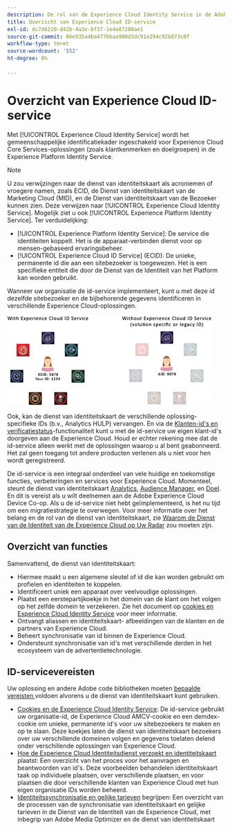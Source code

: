 ```yaml
---
description: De rol van de Experience Cloud Identity Service in de Adobe Experience Cloud.
title: Overzicht van Experience Cloud ID-service
exl-id: dc7d6220-d42b-4a3e-bf37-1e4e87280ae1
source-git-commit: 06e935a4ba4776baa900d3dc91e294c92b873c0f
workflow-type: tm+mt
source-wordcount: '552'
ht-degree: 0%

---
```


# Overzicht van Experience Cloud ID-service

Met [!UICONTROL Experience Cloud Identity Service] wordt het gemeenschappelijke identificatiekader ingeschakeld voor Experience Cloud Core Services-oplossingen (zoals klantkenmerken en doelgroepen) in de Experience Platform Identity Service.

>[!NOTE]
>
> U zou verwijzingen naar de dienst van identiteitskaart als acroniemen of vroegere namen, zoals ECID, de Dienst van identiteitskaart van de Marketing Cloud (MID), en de Dienst van identiteitskaart van de Bezoeker kunnen zien. Deze verwijzen naar [!UICONTROL Experience Cloud Identity Service]. Mogelijk ziet u ook [!UICONTROL Experience Platform Identity Service]. Ter verduidelijking:

* [!UICONTROL Experience Platform Identity Service]: De service die identiteiten koppelt. Het is de apparaat-verbinden dienst voor op mensen-gebaseerd ervaringsbeheer.
* [!UICONTROL Experience Cloud ID Service] (ECID): De unieke, permanente id die aan een sitebezoeker is toegewezen. Het is een specifieke entiteit die door de Dienst van de Identiteit van het Platform kan worden gebruikt.

Wanneer uw organisatie de id-service implementeert, kunt u met deze id dezelfde sitebezoeker en de bijbehorende gegevens identificeren in verschillende Experience Cloud-oplossingen.

![](assets/ecid-new.png)

Ook, kan de dienst van identiteitskaart de verschillende oplossing-specifieke IDs (b.v., Analytics HULP) vervangen. En via de [Klanten-id&#39;s en verificatiestatus](/help/reference/authenticated-state.md)-functionaliteit kunt u met de id-service uw eigen klant-id&#39;s doorgeven aan de Experience Cloud. Houd er echter rekening mee dat de id-service alleen werkt met de oplossingen waarop u al bent geabonneerd. Het zal geen toegang tot andere producten verlenen als u niet voor hen wordt geregistreerd.

De id-service is een integraal onderdeel van vele huidige en toekomstige functies, verbeteringen en services voor Experience Cloud. Momenteel, steunt de dienst van identiteitskaart [Analytics](http://www.adobe.com/marketing-cloud/web-analytics.html), [Audience Manager](http://www.adobe.com/marketing-cloud/data-management-platform.html), en [Doel](http://www.adobe.com/marketing-cloud/testing-targeting.html). En dit is vereist als u wilt deelnemen aan de Adobe Experience Cloud Device Co-op. Als u de id-service niet hebt geïmplementeerd, is het nu tijd om een migratiestrategie te overwegen. Voor meer informatie over het belang en de rol van de dienst van identiteitskaart, zie [Waarom de Dienst van de Identiteit van de Experience Cloud op Uw Radar](http://blogs.adobe.com/digitalmarketing/analytics/why-new-adobe-marketing-cloud-id-service-should-be-on-your-radar/) zou moeten zijn.

## Overzicht van functies

Samenvattend, de dienst van identiteitskaart:

* Hiermee maakt u een algemene sleutel of id die kan worden gebruikt om profielen en identiteiten te koppelen.
* Identificeert uniek een apparaat over veelvoudige oplossingen.
* Plaatst een eerstepartijkoekje in het domein van de klant om het volgen op het zelfde domein te verzekeren. Zie het document op [cookies en Experience Cloud Identity Service](./cookies.md) voor meer informatie.
* Ontvangt aliassen en identiteitskaart- afbeeldingen van de klanten en de partners van Experience Cloud.
* Beheert synchronisatie van id binnen de Experience Cloud.
* Ondersteunt synchronisatie van id&#39;s met verschillende derden in het ecosysteem van de advertentietechnologie.

## ID-servicevereisten

Uw oplossing en andere Adobe code bibliotheken moeten [bepaalde vereisten ](/help/reference/requirements.md) voldoen alvorens u de dienst van identiteitskaart kunt gebruiken.

* [Cookies en de Experience Cloud Identity Service](cookies.md): De id-service gebruikt uw organisatie-id, de Experience Cloud AMCV-cookie en een demdex-cookie om unieke, permanente id&#39;s voor uw sitebezoekers te maken en op te slaan. Deze koekjes laten de dienst van identiteitskaart bezoekers over uw verschillende domeinen volgen en gegevens toelaten delend onder verschillende oplossingen van Experience Cloud.
* [Hoe de Experience Cloud Identiteitsdienst verzoekt en identiteitskaart](id-request.md) plaatst: Een overzicht van het proces voor het aanvragen en beantwoorden van id&#39;s. Deze voorbeelden behandelen identiteitskaart taak op individuele plaatsen, over verschillende plaatsen, en voor plaatsen die door verschillende klanten van Experience Cloud met hun eigen organisatie IDs worden beheerd.
* [Identiteitssynchronisatie en gelijke tarieven](match-rates.md) begrijpen: Een overzicht van de processen van de synchronisatie van identiteitskaart en gelijke tarieven in de Dienst van de Identiteit van de Experience Cloud, met inbegrip van Adobe Media Optimizer en de dienst van identiteitskaart
